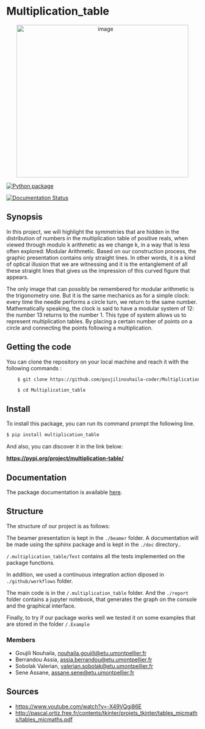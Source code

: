 # Multiplication_table 
<p align="center">
<img src="https://zupimages.net/up/21/16/zxrf.png" width="450" height='400' alt="image"/>
</p>

[![Python package](https://github.com/goujilinouhaila-coder/Multiplication_table/actions/workflows/python-package.yml/badge.svg)](https://github.com/goujilinouhaila-coder/Multiplication_table/actions/workflows/python-package.yml)

[![Documentation Status](https://readthedocs.org/projects/multiplication-table/badge/?version=assia)](https://multiplication-table.readthedocs.io/en/assia/?badge=assia)

## Synopsis

In this project, we will highlight the symmetries that are hidden in the distribution of numbers in the multiplication table of positive reals, when viewed through modulo k arithmetic as we change k, in a way that is less often explored: Modular Arithmetic. Based on our construction process, the graphic presentation contains only straight lines. In other words, it is a kind of optical illusion that we are witnessing and it is the entanglement of all these straight lines that gives us the impression of this curved figure that appears.

The only image that can possibly be remembered for modular arithmetic is the trigonometry one. But it is the same mechanics as for a simple clock: every time the needle performs a circle turn, we return to the same number. Mathematically speaking, the clock is said to have a modular system of 12: the number 13 returns to the number 1. This type of system allows us to represent multiplication tables. By placing a certain number of points on a circle and connecting the points following a multiplication.

## Getting the code

You can clone the repository on your local machine and reach it with the following commands :

```sh 
    $ git clone https://github.com/goujilinouhaila-coder/Multiplication_table.git
```
```
    $ cd Multiplication_table
```

## Install

To install this package, you can run its command prompt the following line.

```sh
$ pip install multiplication_table 
```

And also, you can discover it in the link below: 

**https://pypi.org/project/multiplication-table/** 

## Documentation 

The package documentation is available [here](https://multiplication-table.readthedocs.io/en/assia/index.html). 

## Structure 

The structure of our project is as follows:

The beamer presentation is kept in the `./beamer` folder. A documentation will be made using the sphinx package and is kept in the `./doc` directory..

`/.multiplication_table/Test` contains all the tests implemented on the package functions.

In addition, we used a continuous integration action diposed in `./github/workflows` folder.

The main code is in the `/.multiplication_table` folder. And the `./report` folder contains a jupyter notebook, that generates the graph on the console and the graphical interface.

Finally, to try if our package works well we tested it on some examples that are stored in the folder `/.Example`

### Members

- Goujili Nouhaila, nouhaila.goujili@etu.umontpellier.fr
- Berrandou Assia, assia.berrandou@etu.umontpellier.fr     
- Sobolak Valerian, valerian.sobolak@etu.umontpellier.fr
- Sene Assane, assane.sene@etu.umontpellier.fr

## Sources

- https://www.youtube.com/watch?v=-X49VQgi86E
- http://pascal.ortiz.free.fr/contents/tkinter/projets_tkinter/tables_micmaths/tables_micmaths.pdf

